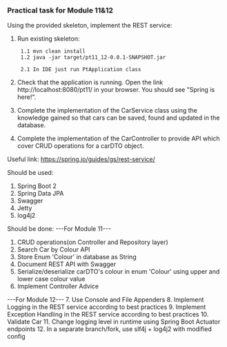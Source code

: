 ### Practical task for Module 11&12

Using the provided skeleton, implement the REST service:
1. Run existing skeleton: 
    
        1.1 mvn clean install
        1.2 java -jar target/pt11_12-0.0.1-SNAPSHOT.jar
        
        2.1 In IDE just run PtApplication class

2. Check that the application is running. Open the link http://localhost:8080/pt11/ in your browser. You should see "Spring is here!".
3. Complete the implementation of the CarService class using the knowledge gained so that cars can be saved, found and updated in the database.    
4. Complete the implementation of the CarController to provide API which cover CRUD operations for a carDTO object.

Useful link: https://spring.io/guides/gs/rest-service/

Should be used:
1. Spring Boot 2
2. Spring Data JPA    
3. Swagger
4. Jetty
5. log4j2

Should be done:
---For Module 11---
1. CRUD operations(on Controller and Repository layer)
2. Search Car by Colour API   
3. Store Enum 'Colour' in database as String
4. Document REST API with Swagger
5. Serialize/deserialize carDTO's colour in enum 'Colour' using upper and lower case colour value
6. Implement Controller Advice

---For Module 12---
7. Use Console and File Appenders
8. Implement Logging in the REST service according to best practices
9. Implement Exception Handling in the REST service according to best practices
10. Validate Car
11. Change logging level in runtime using Spring Boot Actuator endpoints
12. In a separate branch/fork, use slf4j + log4j2 with modified config
        
        
  

